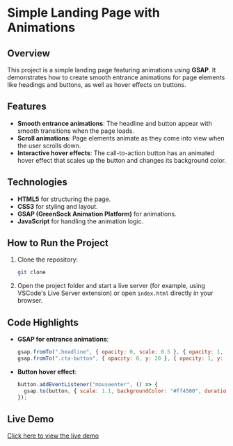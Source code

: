 
# Simple Landing Page with Animations

## Overview
This project is a simple landing page featuring animations using **GSAP**. It demonstrates how to create smooth entrance animations for page elements like headings and buttons, as well as hover effects on buttons.

## Features
- **Smooth entrance animations**: The headline and button appear with smooth transitions when the page loads.
- **Scroll animations**: Page elements animate as they come into view when the user scrolls down.
- **Interactive hover effects**: The call-to-action button has an animated hover effect that scales up the button and changes its background color.
  
## Technologies
- **HTML5** for structuring the page.
- **CSS3** for styling and layout.
- **GSAP (GreenSock Animation Platform)** for animations.
- **JavaScript** for handling the animation logic.

## How to Run the Project
1. Clone the repository:
   ```bash
   git clone 
   ```
2. Open the project folder and start a live server (for example, using VSCode's Live Server extension) or open `index.html` directly in your browser.

## Code Highlights
- **GSAP for entrance animations**:
  ```javascript
  gsap.fromTo(".headline", { opacity: 0, scale: 0.5 }, { opacity: 1, scale: 1, duration: 1.5 });
  gsap.fromTo(".cta-button", { opacity: 0, y: 20 }, { opacity: 1, y: 0, delay: 0.5, duration: 1 });
  ```

- **Button hover effect**:
  ```javascript
  button.addEventListener("mouseenter", () => {
    gsap.to(button, { scale: 1.1, backgroundColor: "#ff4500", duration: 0.3 });
  });
  ```

## Live Demo
[Click here to view the live demo](#)
